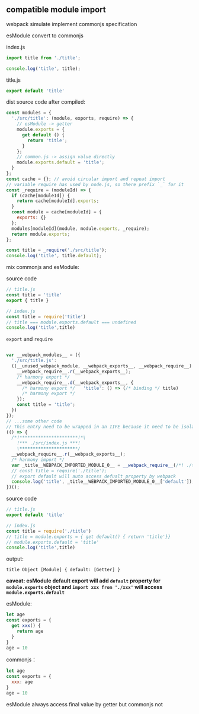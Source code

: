 ## compatible module import

webpack simulate implement commonjs specification


esModule convert to commonjs

index.js
```js
import title from './title';

console.log('title', title);
```
title.js
```js
export default 'title'
```

dist source code after compiled:
```js
const modules = {
  './src/title': (module, exports, require) => {
    // esModule -> getter
    module.exports = {
      get default () {
        return 'title';
      }
    };
    // common.js -> assign value directly
    module.exports.default = 'title';
  }
};
const cache = {}; // avoid circular import and repeat import
// variable require has used by node.js, so there prefix `_` for it
const _require = (moduleId) => {
  if (cache[moduleId]) {
    return cache[moduleId].exports;
  }
  const module = cache[moduleId] = {
    exports: {}
  };
  modules[moduleId](module, module.exports, _require);
  return module.exports;
};

const title = _require('./src/title');
console.log('title', title.default);
```
mix commonjs and esModule:

source code
```js
// title.js
const title = 'title'
export { title }

// index.js
const title = require('title')
// title === module.exports.default === undefined
console.log('title',title)
```

`export` and `require`
```js

var __webpack_modules__ = ({
  './src/title.js':
  ((__unused_webpack_module, __webpack_exports__, __webpack_require__) => {
    __webpack_require__.r(__webpack_exports__);
    /* harmony export */
    __webpack_require__.d(__webpack_exports__, {
      /* harmony export */   'title': () => (/* binding */ title)
      /* harmony export */
    });
    const title = 'title';
  })
});
// ...some other code
// This entry need to be wrapped in an IIFE because it need to be isolated against other modules in the chunk.
(() => {
  /*!**********************!*\
    !*** ./src/index.js ***!
    \**********************/
  __webpack_require__.r(__webpack_exports__);
  /* harmony import */
  var _title__WEBPACK_IMPORTED_MODULE_0__ = __webpack_require__(/*! ./title */ './src/title.js');
  // const title = require('./title');
  // export default will auto access defualt property by webpack
  console.log('title', _title__WEBPACK_IMPORTED_MODULE_0__['default']);
})();
```
  
source code
```js
// title.js
export default 'title'

// index.js
const title = require('./title')
// title = module.exports = { get default() { return 'title'}}
// module.exports.default = 'title'
console.log('title',title)
```
output:
```text
title Object [Module] { default: [Getter] }
```

**caveat: esModule default export will add `default` property for `module.exports` object and `import xxx from './xxx'` will access `module.exports.default`**

esModule:
```js
let age
const exports = {
  get xxx() {
    return age 
  }
}
age = 10
```

commonjs：
```js
let age
const exports = {
  xxx: age
}
age = 10
```

esModule always access final value by getter but commonjs not
